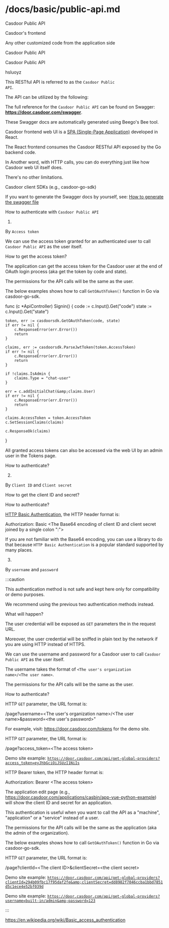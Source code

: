 /docs/basic/public-api.md
=================
Casdoor Public API

Casdoor's frontend

Any other customized code from the application side

Casdoor Public API

Casdoor Public API

hsluoyz

This RESTful API is referred to as the <code>Casdoor Public API</code>.

The API can be utilized by the following:

The full reference for the <code>Casdoor Public API</code> can be found on Swagger: <a href="https://door.casdoor.com/swagger"><strong x-id="1">https://door.casdoor.com/swagger</strong></a>.

These Swagger docs are automatically generated using Beego's Bee tool.

Casdoor frontend web UI is a <a href="https://developer.mozilla.org/en-US/docs/Glossary/SPA">SPA (Single-Page Application)</a> developed in React.

The React frontend consumes the Casdoor RESTful API exposed by the Go backend code.

In Another word, with HTTP calls, you can do everything just like how Casdoor web UI itself does.

There's no other limitations.

Casdoor client SDKs (e.g., casdoor-go-sdk)

If you want to generate the Swagger docs by yourself, see: <a href="/docs/developer-guide/swagger/#how-to-generate-the-swagger-file">How to generate the swagger file</a>

How to authenticate with <code>Casdoor Public API</code>

1.

By <code>Access token</code>

We can use the access token granted for an authenticated user to call <code>Casdoor Public API</code> as the user itself.

How to get the access token?

The application can get the access token for the Casdoor user at the end of OAuth login process (aka get the token by code and state).

The permissions for the API calls will be the same as the user.

The below examples shows how to call <code>GetOAuthToken()</code> function in Go via casdoor-go-sdk.

func (c *ApiController) Signin() {
code := c.Input().Get("code")
state := c.Input().Get("state")

    token, err := casdoorsdk.GetOAuthToken(code, state)
    if err != nil {
        c.ResponseError(err.Error())
        return
    }

    claims, err := casdoorsdk.ParseJwtToken(token.AccessToken)
    if err != nil {
        c.ResponseError(err.Error())
        return
    }

    if !claims.IsAdmin {
        claims.Type = "chat-user"
    }

    err = c.addInitialChat(&amp;claims.User)
    if err != nil {
        c.ResponseError(err.Error())
        return
    }

    claims.AccessToken = token.AccessToken
    c.SetSessionClaims(claims)

    c.ResponseOk(claims)
}

All granted access tokens can also be accessed via the web UI by an admin user in the Tokens page.

How to authenticate?

2.

By <code>Client ID</code> and <code>Client secret</code>

How to get the client ID and secret?

How to authenticate?

<a href="https://en.wikipedia.org/wiki/Basic_access_authentication">HTTP Basic Authentication</a>, the HTTP header format is:

Authorization: Basic &lt;The Base64 encoding of client ID and client secret joined by a single colon ":"&gt;

If you are not familiar with the Base64 encoding, you can use a library to do that because <code>HTTP Basic Authentication</code> is a popular standard supported by many places.

3.

By <code>username</code> and <code>password</code>

:::caution

This authentication method is not safe and kept here only for compatibility or demo purposes.

We recommend using the previous two authentication methods instead.

What will happen?

The user credential will be exposed as <code>GET</code> parameters the in the request URL.

Moreover, the user credential will be sniffed in plain text by the network if you are using HTTP instead of HTTPS.

We can use the username and password for a Casdoor user to call <code>Casdoor Public API</code> as the user itself.

The username takes the format of <code>&lt;The user's organization name&gt;/&lt;The user name&gt;</code>.

The permissions for the API calls will be the same as the user.

How to authenticate?

HTTP <code>GET</code> parameter, the URL format is:

/page?username=&lt;The user's organization name&gt;/&lt;The user name&gt;&amp;password=&lt;the user's password&gt;"

For example, visit: <a href="https://door.casdoor.com/tokens" x-nc="1">https://door.casdoor.com/tokens</a> for the demo site.

HTTP <code>GET</code> parameter, the URL format is:

/page?access_token=&lt;The access token&gt;

Demo site example: <code>https://door.casdoor.com/api/get-global-providers?access_token=eyJhbGciOiJSUzI1NiIs</code>

HTTP Bearer token, the HTTP header format is:

Authorization: Bearer &lt;The access token&gt;

The application edit page (e.g., <a href="https://door.casdoor.com/applications/casbin/app-vue-python-example" x-nc="1">https://door.casdoor.com/applications/casbin/app-vue-python-example</a>) will show the client ID and secret for an application.

This authentication is useful when you want to call the API as a "machine", "application" or a "service" instead of a user.

The permissions for the API calls will be the same as the application (aka the admin of the organization).

The below examples shows how to call <code>GetOAuthToken()</code> function in Go via casdoor-go-sdk.

HTTP <code>GET</code> parameter, the URL format is:

/page?clientId=&lt;The client ID&gt;&amp;clientSecret=&lt;the client secret&gt;

Demo site example: <code>https://door.casdoor.com/api/get-global-providers?clientId=294b09fbc17f95daf2fe&amp;clientSecret=dd8982f7046ccba1bbd7851d5c1ece4e52bf039d</code>

Demo site example: <code>https://door.casdoor.com/api/get-global-providers?username=built-in/admin&amp;password=123</code>

:::

https://en.wikipedia.org/wiki/Basic_access_authentication
